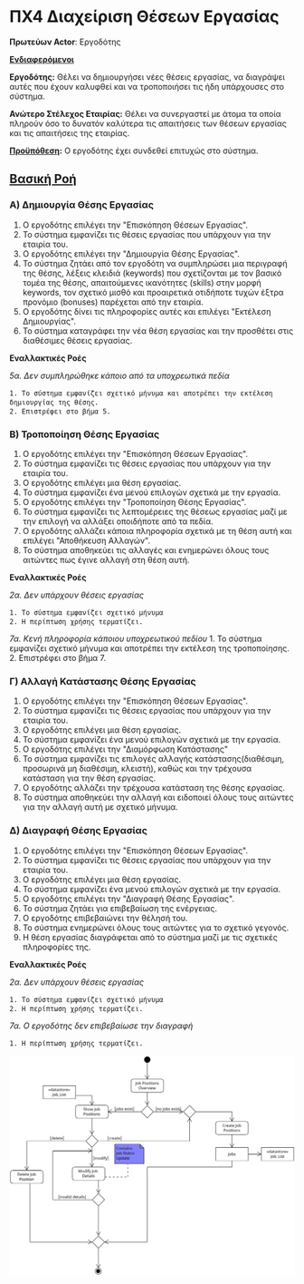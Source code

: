 # ΠΧ4 Διαχείριση Θέσεων Εργασίας

**Πρωτεύων Actor**: Εργοδότης

<u>**Ενδιαφερόμενοι**</u>

**Εργοδότης:** Θέλει να δημιουργήσει νέες θέσεις εργασίας, να διαγράψει αυτές που έχουν καλυφθεί και να τροποποιήσει τις ήδη υπάρχουσες στο σύστημα.

**Ανώτερο Στέλεχος Εταιρίας:** Θέλει να συνεργαστεί με άτομα τα οποία πληρούν όσο το δυνατόν καλύτερα τις απαιτήσεις των θέσεων εργασίας και τις απαιτήσεις της εταιρίας.

<u>**Προϋπόθεση</u>:** Ο εργοδότης έχει συνδεθεί επιτυχώς στο σύστημα.


## <u>Βασική Ροή</u>

### Α) Δημιουργία Θέσης Εργασίας

1. Ο εργοδότης επιλέγει την "Επισκόπηση Θέσεων Εργασίας".
2. Το σύστημα εμφανίζει τις θέσεις εργασίας που υπάρχουν για την εταιρία του.
3. Ο εργοδότης επιλέγει την "Δημιουργία Θέσης Εργασίας".
4. Το σύστημα ζητάει από τον εργοδότη να συμπληρώσει μια περιγραφή της θέσης, λέξεις κλειδιά (keywords) που σχετίζονται με τον βασικό τομέα της θέσης, απαιτούμενες ικανότητες (skills) στην μορφή keywords, τον σχετικό μισθό και προαιρετικά οτιδήποτε τυχών έξτρα προνόμιο (bonuses) παρέχεται από την εταιρία.
5. Ο εργοδότης δίνει τις πληροφορίες αυτές και επιλέγει "Εκτέλεση Δημιουργίας".
6. Το σύστημα καταγράφει την νέα θέση εργασίας και την προσθέτει στις διαθέσιμες θέσεις εργασίας. 


**Εναλλακτικές Ροές**

*5α. Δεν συμπληρώθηκε κάποιο από τα υποχρεωτικά πεδία* 

    1. Το σύστημα εμφανίζει σχετικό μήνυμα και αποτρέπει την εκτέλεση δημιουργίας της θέσης.
    2. Επιστρέφει στο βήμα 5.

### Β) Τροποποίηση Θέσης Εργασίας

1. Ο εργοδότης επιλέγει την "Επισκόπηση Θέσεων Εργασίας".
2. Το σύστημα εμφανίζει τις θέσεις εργασίας που υπάρχουν για την εταιρία του.
3. Ο εργοδότης επιλέγει μια θέση εργασίας.
4. Το σύστημα εμφανίζει ένα μενού επιλογών σχετικά με την εργασία.
5. Ο εργοδότης επιλέγει την "Τροποποίηση Θέσης Εργασίας".
6. Το σύστημα εμφανίζει τις λεπτομέρειες της θέσεως εργασίας μαζί με την επιλογή να αλλάξει οποιδήποτε από τα πεδία.
7. Ο εργοδότης αλλάζει κάποια πληροφορία σχετικά με τη θέση αυτή και επιλέγει "Αποθήκευση Αλλαγών".
8. Το σύστημα αποθηκεύει τις αλλαγές και ενημερώνει όλους τους αιτώντες πως έγινε αλλαγή στη θέση αυτή.

**Εναλλακτικές Ροές**

*2α. Δεν υπάρχουν θέσεις εργασίας* 

    1. Το σύστημα εμφανίζει σχετικό μήνυμα
    2. Η περίπτωση χρήσης τερματίζει.  


*7α. Κενή πληροφορία κάποιου υποχρεωτικού πεδίου* 
    1. Το σύστημα εμφανίζει σχετικό μήνυμα και αποτρέπει την εκτέλεση της τροποποίησης.
    2. Επιστρέφει στο βήμα 7.


### Γ) Αλλαγή Κατάστασης Θέσης Εργασίας

1. Ο εργοδότης επιλέγει την "Επισκόπηση Θέσεων Εργασίας".
2. Το σύστημα εμφανίζει τις θέσεις εργασίας που υπάρχουν για την εταιρία του.
3. Ο εργοδότης επιλέγει μια θέση εργασίας.
4. Το σύστημα εμφανίζει ένα μενού επιλογών σχετικά με την εργασία.
5. Ο εργοδότης επιλέγει την "Διαμόρφωση Κατάστασης"
6. Το σύστημα εμφανίζει τις επιλογές αλλαγής κατάστασης(διαθέσιμη, προσωρινά μη διαθέσιμη, κλειστή), καθώς και την τρέχουσα κατάσταση για την θέση εργασίας.
7. Ο εργοδότης αλλάζει την τρέχουσα κατάσταση της θέσης εργασίας.
8. Το σύστημα αποθηκεύει την αλλαγή και ειδοποιεί όλους τους αιτώντες για την αλλαγή αυτή με σχετικό μήνυμα.



### Δ) Διαγραφή Θέσης Εργασίας

1. Ο εργοδότης επιλέγει την "Επισκόπηση Θέσεων Εργασίας".
2. Το σύστημα εμφανίζει τις θέσεις εργασίας που υπάρχουν για την εταιρία του.
3. Ο εργοδότης επιλέγει μια θέση εργασίας.
4. Το σύστημα εμφανίζει ένα μενού επιλογών σχετικά με την εργασία.
5. Ο εργοδότης επιλέγει την "Διαγραφή Θέσης Εργασίας".
6. Το σύστημα ζητάει για επιβεβαίωση της ενέργειας.
7. Ο εργοδότης επιβεβαιώνει την θέλησή του.
8. Το σύστημα ενημερώνει όλους τους αιτώντες για το σχετικό γεγονός.
9. Η θέση εργασίας διαγράφεται από το σύστημα μαζί με τις σχετικές πληροφορίες της.

**Εναλλακτικές Ροές**

*2α. Δεν υπάρχουν θέσεις εργασίας* 

    1. Το σύστημα εμφανίζει σχετικό μήνυμα
    2. Η περίπτωση χρήσης τερματίζει.  

*7α. Ο εργοδότης δεν επιβεβαίωσε την διαγραφή* 

    1. Η περίπτωση χρήσης τερματίζει.  



![Activity Diagram](docs\images\activity-manage-job-positions.png)